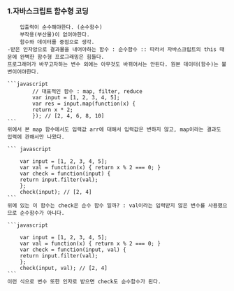 ### 1.자바스크립트 함수형 코딩 
        입출력이 순수해야한다. (순수함수)
        부작용(부산물)이 없어야한다.
        함수와 데이터를 중점으로 생각.
    -받은 인자암으로 결과물을 내어야하는 함수 : 순수함수 :: 따라서 자바스크립트의 this 때문에 완벽한 함수형 프로그래밍은 힘들다. 
    프로그래머가 바꾸고자하는 변수 외에는 아무것도 바뀌어서는 안된다. 원본 데이터(함수)는 불변이어야한다. 

    ```javascript 
            // 대표적인 함수 : map, filter, reduce  
            var input = [1, 2, 3, 4, 5];
            var res = input.map(function(x) {
            return x * 2;
            }); // [2, 4, 6, 8, 10]
    ```
    위에서 본 map 함수에서도 입력값 arr에 대해서 입력값은 변하지 않고, map이라는 결과도 입력에 관해서만 나왔다. 

    ``` javascript

        var input = [1, 2, 3, 4, 5];
        var val = function(x) { return x % 2 === 0; }
        var check = function(input) {
        return input.filter(val);
        };
        check(input); // [2, 4] 
    ```
    위에 있는 이 함수는 check은 순수 함수 일까? : val이라는 입력받지 않은 변수를 사용했으므로 순수함수가 아니다.

    ```javascript

        var input = [1, 2, 3, 4, 5];
        var val = function(x) { return x % 2 === 0; }
        var check = function(input, val) {
        return input.filter(val);
        };
        check(input, val); // [2, 4] 
    ```
    이런 식으로 변수 또한 인자로 받으면 check도 순수함수가 된다. 
